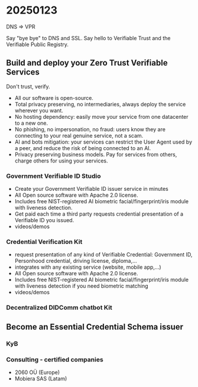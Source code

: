 # 20250123

DNS => VPR

Say "bye bye" to DNS and SSL. Say hello to Verifiable Trust and the Verifiable Public Registry.

## Build and deploy your Zero Trust Verifiable Services

Don't trust, verify.

- All our software is open-source.
- Total privacy preserving, no intermediaries, always deploy the service wherever you want.
- No hosting dependency: easily move your service from one datacenter to a new one.
- No phishing, no impersonation, no fraud: users know they are connecting to your real genuine service, not a scam.
- AI and bots mitigation: your services can restrict the User Agent used by a peer, and reduce the risk of being connected to an AI.
- Privacy preserving business models. Pay for services from others, charge others for using your services.

### Government Verifiable ID Studio

- Create your Government Verifiable ID issuer service in minutes
- All Open source software with Apache 2.0 license.
- Includes free NIST-registered AI biometric facial/fingerprint/iris module with liveness detection.
- Get paid each time a third party requests credential presentation of a Verifiable ID you issued.
- videos/demos

### Credential Verification Kit

- request presentation of any kind of Verifiable Credential: Government ID, Personhood credential, driving license, diploma,...
- integrates with any existing service (website, mobile app,...)
- All Open source software with Apache 2.0 license.
- Includes free NIST-registered AI biometric facial/fingerprint/iris module with liveness detection if you need biometric matching
- videos/demos

### Decentralized DIDComm chatbot Kit



## Become an Essential Credential Schema issuer

### KyB

### Consulting - certified companies

- 2060 OÜ (Europe)
- Mobiera SAS (Latam)